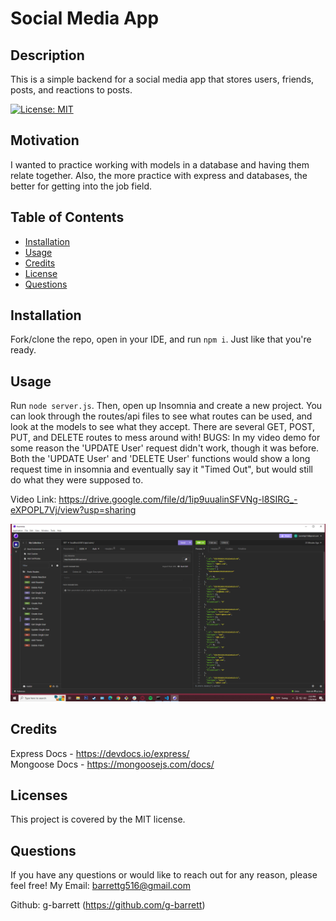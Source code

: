 
# Social Media App

## Description
This is a simple backend for a social media app that stores users, friends, posts, and reactions to posts.

[![License: MIT](https://img.shields.io/badge/License-MIT-yellow.svg)](https://opensource.org/licenses/MIT)

## Motivation
I wanted to practice working with models in a database and having them relate together. Also, the more practice with express and databases, the better for getting into the job field.

## Table of Contents
- [Installation](#installation)
- [Usage](#usage)
- [Credits](#credits)
- [License](#licenses)
- [Questions](#questions)

## Installation
Fork/clone the repo, open in your IDE, and run `npm i`. Just like that you're ready.

## Usage
Run `node server.js`. Then, open up Insomnia and create a new project. You can look through the routes/api files to see what routes can be used, and look at the models to see what they accept. There are several GET, POST, PUT, and DELETE routes to mess around with! 
BUGS: In my video demo for some reason the 'UPDATE User' request didn't work, though it was before. Both the 'UPDATE User' and 'DELETE User' functions would show a long request time in insomnia and eventually say it "Timed Out", but would still do what they were supposed to. 

Video Link:  https://drive.google.com/file/d/1ip9uualinSFVNg-l8SIRG_-eXPOPL7Vj/view?usp=sharing

![Screenshot of Insomnia GETting all users](./images/insomniascreen.png)

## Credits
Express Docs - https://devdocs.io/express/   
Mongoose Docs - https://mongoosejs.com/docs/

## Licenses
This project is covered by the MIT license.

## Questions 
If you have any questions or would like to reach out for any reason, please feel free!
My Email: barrettg516@gmail.com

Github: g-barrett (https://github.com/g-barrett)

